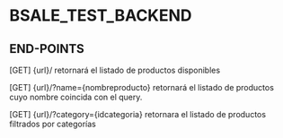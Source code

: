 # BSALE_TEST_BACKEND



## END-POINTS

[GET] {url}/ retornará el listado de productos disponibles

[GET] {url}/?name={nombreproducto} retornará el listado de productos cuyo nombre coincida con el query.

[GET] {url}/?category={idcategoria} retornara el listado de productos filtrados por categorías


